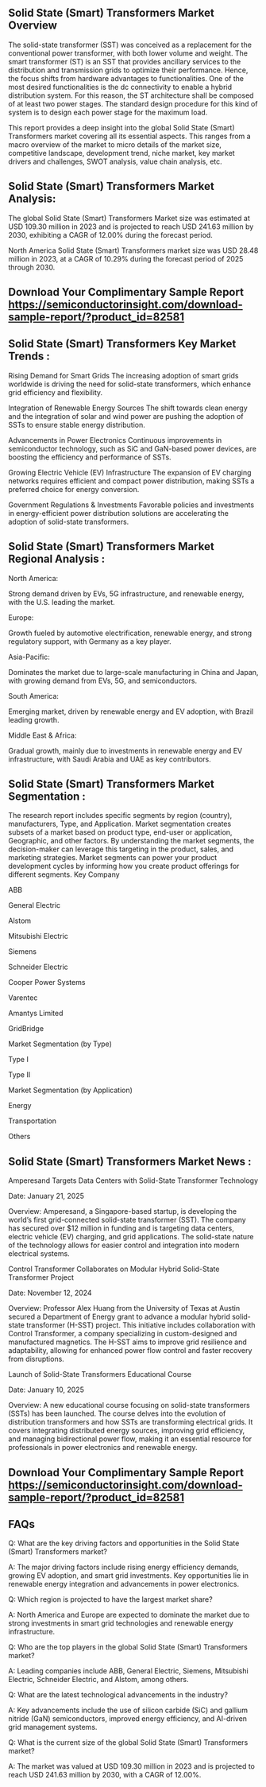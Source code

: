 ## Solid State (Smart) Transformers Market Overview
The solid-state transformer (SST) was conceived as a replacement for the conventional power transformer, with both lower volume and weight. The smart transformer (ST) is an SST that provides ancillary services to the distribution and transmission grids to optimize their performance. Hence, the focus shifts from hardware advantages to functionalities. One of the most desired functionalities is the dc connectivity to enable a hybrid distribution system. For this reason, the ST architecture shall be composed of at least two power stages. The standard design procedure for this kind of system is to design each power stage for the maximum load.

This report provides a deep insight into the global Solid State (Smart) Transformers market covering all its essential aspects. This ranges from a macro overview of the market to micro details of the market size, competitive landscape, development trend, niche market, key market drivers and challenges, SWOT analysis, value chain analysis, etc.

## Solid State (Smart) Transformers Market Analysis:
The global Solid State (Smart) Transformers Market size was estimated at USD 109.30 million in 2023 and is projected to reach USD 241.63 million by 2030, exhibiting a CAGR of 12.00% during the forecast period.

North America Solid State (Smart) Transformers market size was USD 28.48 million in 2023, at a CAGR of 10.29% during the forecast period of 2025 through 2030.

## Download Your Complimentary Sample Report  https://semiconductorinsight.com/download-sample-report/?product_id=82581


## Solid State (Smart) Transformers Key Market Trends  :
Rising Demand for Smart Grids
The increasing adoption of smart grids worldwide is driving the need for solid-state transformers, which enhance grid efficiency and flexibility.

Integration of Renewable Energy Sources
The shift towards clean energy and the integration of solar and wind power are pushing the adoption of SSTs to ensure stable energy distribution.

Advancements in Power Electronics
Continuous improvements in semiconductor technology, such as SiC and GaN-based power devices, are boosting the efficiency and performance of SSTs.

Growing Electric Vehicle (EV) Infrastructure
The expansion of EV charging networks requires efficient and compact power distribution, making SSTs a preferred choice for energy conversion.

Government Regulations & Investments
Favorable policies and investments in energy-efficient power distribution solutions are accelerating the adoption of solid-state transformers.

## Solid State (Smart) Transformers Market Regional Analysis :
North America:

Strong demand driven by EVs, 5G infrastructure, and renewable energy, with the U.S. leading the market.

Europe:

Growth fueled by automotive electrification, renewable energy, and strong regulatory support, with Germany as a key player.

Asia-Pacific:

Dominates the market due to large-scale manufacturing in China and Japan, with growing demand from EVs, 5G, and semiconductors.

South America:

Emerging market, driven by renewable energy and EV adoption, with Brazil leading growth.

Middle East & Africa:

Gradual growth, mainly due to investments in renewable energy and EV infrastructure, with Saudi Arabia and UAE as key contributors.

## Solid State (Smart) Transformers Market Segmentation :
The research report includes specific segments by region (country), manufacturers, Type, and Application. Market segmentation creates subsets of a market based on product type, end-user or application, Geographic, and other factors. By understanding the market segments, the decision-maker can leverage this targeting in the product, sales, and marketing strategies. Market segments can power your product development cycles by informing how you create product offerings for different segments.
Key Company

ABB

General Electric

Alstom

Mitsubishi Electric

Siemens

Schneider Electric

Cooper Power Systems

Varentec

Amantys Limited

GridBridge

Market Segmentation (by Type)

Type I

Type II

Market Segmentation (by Application)

Energy

Transportation

Others

## Solid State (Smart) Transformers Market News :
Amperesand Targets Data Centers with Solid-State Transformer Technology

Date: January 21, 2025

Overview: Amperesand, a Singapore-based startup, is developing the world’s first grid-connected solid-state transformer (SST). The company has secured over $12 million in funding and is targeting data centers, electric vehicle (EV) charging, and grid applications. The solid-state nature of the technology allows for easier control and integration into modern electrical systems.

Control Transformer Collaborates on Modular Hybrid Solid-State Transformer Project

Date: November 12, 2024

Overview: Professor Alex Huang from the University of Texas at Austin secured a Department of Energy grant to advance a modular hybrid solid-state transformer (H-SST) project. This initiative includes collaboration with Control Transformer, a company specializing in custom-designed and manufactured magnetics. The H-SST aims to improve grid resilience and adaptability, allowing for enhanced power flow control and faster recovery from disruptions.

Launch of Solid-State Transformers Educational Course

Date: January 10, 2025

Overview: A new educational course focusing on solid-state transformers (SSTs) has been launched. The course delves into the evolution of distribution transformers and how SSTs are transforming electrical grids. It covers integrating distributed energy sources, improving grid efficiency, and managing bidirectional power flow, making it an essential resource for professionals in power electronics and renewable energy.




## Download Your Complimentary Sample Report  https://semiconductorinsight.com/download-sample-report/?product_id=82581


## FAQs
Q: What are the key driving factors and opportunities in the Solid State (Smart) Transformers market?

A: The major driving factors include rising energy efficiency demands, growing EV adoption, and smart grid investments. Key opportunities lie in renewable energy integration and advancements in power electronics.


Q: Which region is projected to have the largest market share?

A: North America and Europe are expected to dominate the market due to strong investments in smart grid technologies and renewable energy infrastructure.


Q: Who are the top players in the global Solid State (Smart) Transformers market?

A: Leading companies include ABB, General Electric, Siemens, Mitsubishi Electric, Schneider Electric, and Alstom, among others.


Q: What are the latest technological advancements in the industry?

A: Key advancements include the use of silicon carbide (SiC) and gallium nitride (GaN) semiconductors, improved energy efficiency, and AI-driven grid management systems.


Q: What is the current size of the global Solid State (Smart) Transformers market?

A: The market was valued at USD 109.30 million in 2023 and is projected to reach USD 241.63 million by 2030, with a CAGR of 12.00%.
